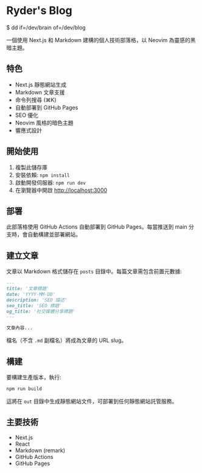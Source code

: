 # Ryder's Blog

$ dd if=/dev/brain of=/dev/blog

一個使用 Next.js 和 Markdown 建構的個人技術部落格，以 Neovim 為靈感的黑暗主題。

## 特色

- Next.js 靜態網站生成
- Markdown 文章支援
- 命令列搜尋 (⌘K)
- 自動部署到 GitHub Pages
- SEO 優化
- Neovim 風格的暗色主題
- 響應式設計

## 開始使用

1. 複製此儲存庫
2. 安裝依賴: `npm install`
3. 啟動開發伺服器: `npm run dev`
4. 在瀏覽器中開啟 [http://localhost:3000](http://localhost:3000)

## 部署

此部落格使用 GitHub Actions 自動部署到 GitHub Pages。每當推送到 main 分支時，會自動構建並部署網站。

## 建立文章

文章以 Markdown 格式儲存在 `posts` 目錄中。每篇文章需包含前置元數據:

```markdown
---
title: '文章標題'
date: 'YYYY-MM-DD'
description: 'SEO 描述'
seo_title: 'SEO 標題'
og_title: '社交媒體分享標題'
---

文章內容...
```

檔名（不含 `.md` 副檔名）將成為文章的 URL slug。

## 構建

要構建生產版本，執行:

```bash
npm run build
```

這將在 `out` 目錄中生成靜態網站文件，可部署到任何靜態網站託管服務。

## 主要技術

- Next.js
- React
- Markdown (remark)
- GitHub Actions
- GitHub Pages